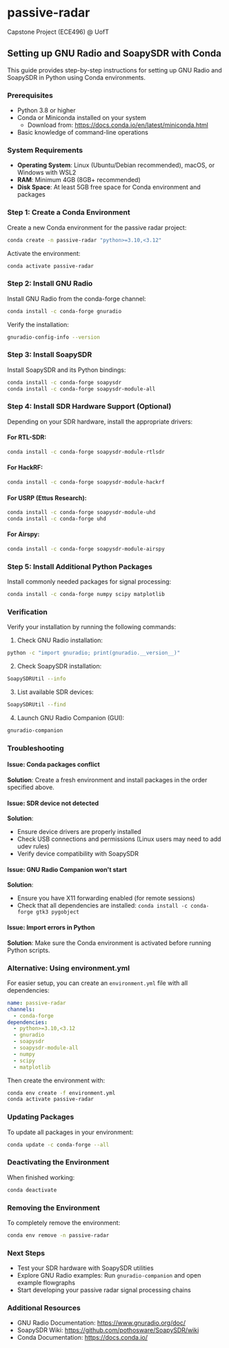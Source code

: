 # passive-radar
Capstone Project (ECE496) @ UofT

## Setting up GNU Radio and SoapySDR with Conda

This guide provides step-by-step instructions for setting up GNU Radio and SoapySDR in Python using Conda environments.

### Prerequisites

- Python 3.8 or higher
- Conda or Miniconda installed on your system
  - Download from: https://docs.conda.io/en/latest/miniconda.html
- Basic knowledge of command-line operations

### System Requirements

- **Operating System**: Linux (Ubuntu/Debian recommended), macOS, or Windows with WSL2
- **RAM**: Minimum 4GB (8GB+ recommended)
- **Disk Space**: At least 5GB free space for Conda environment and packages

### Step 1: Create a Conda Environment

Create a new Conda environment for the passive radar project:

```bash
conda create -n passive-radar "python>=3.10,<3.12"
```

Activate the environment:

```bash
conda activate passive-radar
```

### Step 2: Install GNU Radio

Install GNU Radio from the conda-forge channel:

```bash
conda install -c conda-forge gnuradio
```

Verify the installation:

```bash
gnuradio-config-info --version
```

### Step 3: Install SoapySDR

Install SoapySDR and its Python bindings:

```bash
conda install -c conda-forge soapysdr
conda install -c conda-forge soapysdr-module-all
```

### Step 4: Install SDR Hardware Support (Optional)

Depending on your SDR hardware, install the appropriate drivers:

#### For RTL-SDR:
```bash
conda install -c conda-forge soapysdr-module-rtlsdr
```

#### For HackRF:
```bash
conda install -c conda-forge soapysdr-module-hackrf
```

#### For USRP (Ettus Research):
```bash
conda install -c conda-forge soapysdr-module-uhd
conda install -c conda-forge uhd
```

#### For Airspy:
```bash
conda install -c conda-forge soapysdr-module-airspy
```

### Step 5: Install Additional Python Packages

Install commonly needed packages for signal processing:

```bash
conda install -c conda-forge numpy scipy matplotlib
```

### Verification

Verify your installation by running the following commands:

1. Check GNU Radio installation:
```bash
python -c "import gnuradio; print(gnuradio.__version__)"
```

2. Check SoapySDR installation:
```bash
SoapySDRUtil --info
```

3. List available SDR devices:
```bash
SoapySDRUtil --find
```

4. Launch GNU Radio Companion (GUI):
```bash
gnuradio-companion
```

### Troubleshooting

#### Issue: Conda packages conflict
**Solution**: Create a fresh environment and install packages in the order specified above.

#### Issue: SDR device not detected
**Solution**: 
- Ensure device drivers are properly installed
- Check USB connections and permissions (Linux users may need to add udev rules)
- Verify device compatibility with SoapySDR

#### Issue: GNU Radio Companion won't start
**Solution**: 
- Ensure you have X11 forwarding enabled (for remote sessions)
- Check that all dependencies are installed: `conda install -c conda-forge gtk3 pygobject`

#### Issue: Import errors in Python
**Solution**: Make sure the Conda environment is activated before running Python scripts.

### Alternative: Using environment.yml

For easier setup, you can create an `environment.yml` file with all dependencies:

```yaml
name: passive-radar
channels:
  - conda-forge
dependencies:
  - python>=3.10,<3.12
  - gnuradio
  - soapysdr
  - soapysdr-module-all
  - numpy
  - scipy
  - matplotlib
```

Then create the environment with:

```bash
conda env create -f environment.yml
conda activate passive-radar
```

### Updating Packages

To update all packages in your environment:

```bash
conda update -c conda-forge --all
```

### Deactivating the Environment

When finished working:

```bash
conda deactivate
```

### Removing the Environment

To completely remove the environment:

```bash
conda env remove -n passive-radar
```

### Next Steps

- Test your SDR hardware with SoapySDR utilities
- Explore GNU Radio examples: Run `gnuradio-companion` and open example flowgraphs
- Start developing your passive radar signal processing chains

### Additional Resources

- GNU Radio Documentation: https://www.gnuradio.org/doc/
- SoapySDR Wiki: https://github.com/pothosware/SoapySDR/wiki
- Conda Documentation: https://docs.conda.io/
